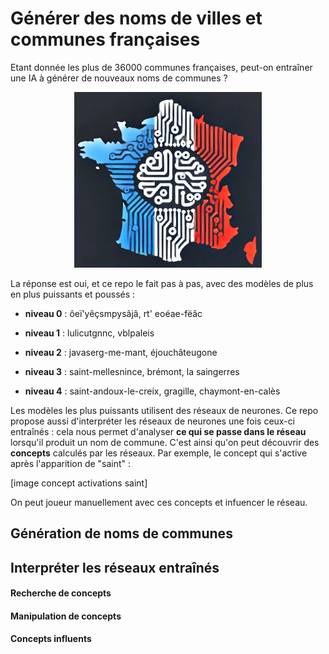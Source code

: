 # Générer des noms de villes et communes françaises

Etant donnée les plus de 36000 communes françaises, peut-on entraîner une IA à générer de nouveaux noms de communes ?

<div style="text-align: center;">
  <img src="assets/france.jpg" alt="Diagramme explicatif" width=300>
</div>

La réponse est oui, et ce repo le fait pas à pas, avec des modèles de plus en plus puissants et poussés :

- <b>niveau 0</b> : ôeï'yêçsmpysâjâ, rt' eoéae-fëâc

- <b>niveau 1</b> : lulicutgnnc, vblpaleis

- <b>niveau 2</b> : javaserg-me-mant, éjouchâteugone

- <b>niveau 3</b> : saint-mellesnince, brémont, la saingerres

- <b>niveau 4</b> : saint-andoux-le-creix, gragille, chaymont-en-calès

Les modèles les plus puissants utilisent des réseaux de neurones. Ce repo propose aussi d'interpréter les réseaux de neurones une fois ceux-ci entraînés : cela nous permet d'analyser <b>ce qui se passe dans le réseau</b> lorsqu'il produit un nom de commune.
C'est ainsi qu'on peut découvrir des <b>concepts</b> calculés par les réseaux. Par exemple, le concept qui s'active après l'apparition de "saint" :

[image concept activations saint]

On peut joueur manuellement avec ces concepts et infuencer le réseau.

## Génération de noms de communes

## Interpréter les réseaux entraînés



#### Recherche de concepts
#### Manipulation de concepts
#### Concepts influents